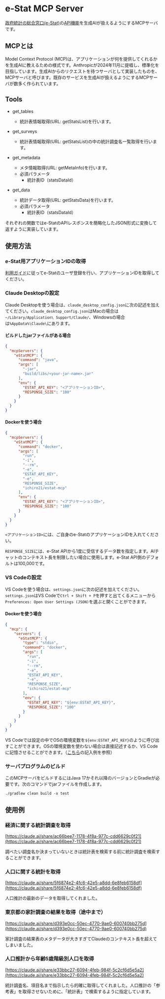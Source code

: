 # e-Stat MCP Server

[政府統計の総合窓口(e-Stat)](https://www.e-stat.go.jp/)の[API機能](https://www.e-stat.go.jp/api/)を生成AIが扱えるようにするMCPサーバです。

## MCPとは
Model Context Protocol (MCP)は、アプリケーションが何を提供してくれるかを生成AIに教えるための様式です。Anthropicが2024年11月に提唱し、標準化を目指しています。生成AIからのリクエストを待つサーバとして実装したものを、MCPサーバと呼びます。既存のサービスを生成AIが扱えるようにするMCPサーバが数多く作られています。

## Tools

* get_tables
  - 統計表情報取得(URL: getStatsList)を行います。

* get_surveys
  - 統計表情報取得(URL: getStatsList)の中の統計調査名一覧取得を行います。

* get_metadata
  - メタ情報取得(URL: getMetaInfo)を行います。
  - 必須パラメータ
    - 統計表ID（statsDataId）

* get_data
  - 統計データ取得(URL: getStatsData)を行います。
  - 必須パラメータ
    - 統計表ID（statsDataId）

それぞれの関数ではe-StatのAPIレスポンスを簡略化したJSON形式に変換して返すように実装しています。

## 使用方法

### e-Stat用アプリケーションIDの取得

[利用ガイド](https://www.e-stat.go.jp/api/api-info/api-guide)に従ってe-Statのユーザ登録を行い、アプリケーションIDを取得してください。


### Claude Desktopの設定
Claude Desktopを使う場合は、`claude_desktop_config.json`に次の記述を加えてください。`claude_desktop_config.json`はMacの場合は`~/Library/Application\ Support/Claude/`、Windowsの場合は`%AppData%\Claude\`にあります。

#### ビルドしたjarファイルがある場合

```json
{
  "mcpServers": {
    "eStatMCP": {
      "command": "java",
      "args": [
        "-jar",
        "build/libs/<your-jar-name>.jar"
      ],
      "env": {
        "ESTAT_API_KEY": "<アプリケーションID>",
        "RESPONSE_SIZE": "100"
      }
    }
  }
}
```

#### Dockerを使う場合

```json
{
  "mcpServers": {
    "eStatMCP": {
      "command": "docker",
      "args": [
        "run",
        "-i",
        "--rm",
        "-e",
        "ESTAT_API_KEY",
        "-e",
        "RESPONSE_SIZE",
        "ichiro21/estat-mcp"
      ],
      "env": {
        "ESTAT_API_KEY": "<アプリケーションID>",
        "RESPONSE_SIZE": "100"
      }
    }
  }
}
```

`<アプリケーションID>`には、ご自身のe-StatのアプリケーションIDを入れてください。

`RESPONSE_SIZE`には、e-Stat APIから1度に受信するデータ数を指定します。AIチャットのコンテキスト長を制限したい場合に使用します。e-Stat API側のデフォルトは100,000です。

### VS Codeの設定
VS Codeを使う場合は、`settings.json`に次の記述を加えてください。`settings.json`はVS Codeで`Ctrl + Shift + P`を押すと出てくるメニューから`Preferences: Open User Settings (JSON)`を選ぶと開くことができます。

#### Dockerを使う場合

```json
{
  "mcp": {
    "servers": {
      "eStatMCP": {
        "type": "stdio",
        "command": "docker",
        "args": [
          "run",
          "-i",
          "--rm",
          "-e",
          "ESTAT_API_KEY",
          "-e",
          "RESPONSE_SIZE",
          "ichiro21/estat-mcp"
        ],
        "env": {
          "ESTAT_API_KEY": "${env:ESTAT_API_KEY}",
          "RESPONSE_SIZE": "100"
        }
      }
    }
  }
}
```

VS Codeでは設定の中でOSの環境変数を`${env:ESTAT_API_KEY}`のように呼び出すことができます。OSの環境変数を使わない場合は直接記述するか、VS Codeに記憶させることができます。（[こちら](https://code.visualstudio.com/docs/copilot/chat/mcp-servers#_add-an-mcp-server-to-your-workspace)の記入例を参照）

### サーバプログラムのビルド
このMCPサーバをビルドするにはJava 17かそれ以降のバージョンとGradleが必要です。次のコマンドでjarファイルを作成します。

```shell
./gradlew clean build -x test
```


## 使用例
### 経済に関する統計調査を取得

[https://claude.ai/share/ac66bee7-1178-4f8a-977c-cdd6629c0f21](https://claude.ai/share/ac66bee7-1178-4f8a-977c-cdd6629c0f21)

調べたい調査名か決まっていないときは統計表を検索する前に統計調査を検索することができます。

### 人口に関する統計を取得

[https://claude.ai/share/5f6874e2-4fc6-42e5-a8dd-6e8feb6158df](https://claude.ai/share/5f6874e2-4fc6-42e5-a8dd-6e8feb6158df)

人口推計の最新のデータを取得してくれました。

### 東京都の家計調査の結果を取得（途中まで）

[https://claude.ai/share/d393e0cc-50ec-4770-9ae0-600740bb275d](https://claude.ai/share/d393e0cc-50ec-4770-9ae0-600740bb275d)

家計調査の結果表のメタデータが大きすぎてClaudeのコンテキスト長を超えてしまいました。

### 人口推計から年齢5歳階級別人口を取得

[https://claude.ai/share/e33bbc27-6094-4feb-984f-5c2cf6d5e5a2](https://claude.ai/share/e33bbc27-6094-4feb-984f-5c2cf6d5e5a2)

統計調査名、項目名まで指示したら的確に取得してくれました。人口推計の「参考表」を取得させないために、「統計表」で検索するように指定しています。

